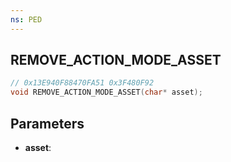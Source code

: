 ```yaml
---
ns: PED
---
```

## REMOVE_ACTION_MODE_ASSET

```c
// 0x13E940F88470FA51 0x3F480F92
void REMOVE_ACTION_MODE_ASSET(char* asset);
```


## Parameters
* **asset**: 

